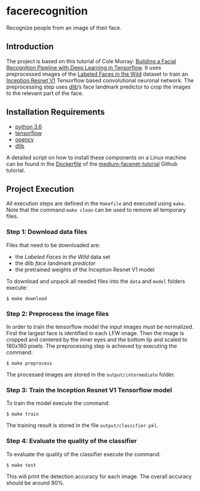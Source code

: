 # facerecognition

Recognize people from an image of their face.

## Introduction
The project is based on this tutorial of Cole Murray:
[Building a Facial Recognition Pipeline with Deep Learning in Tensorflow](https://hackernoon.com/building-a-facial-recognition-pipeline-with-deep-learning-in-tensorflow-66e7645015b8).
It uses preprocessed images of the [Labeled Faces in the Wild](http://vis-www.cs.umass.edu/lfw/) dataset
to train an
[Inception Resnet V1](https://github.com/davidsandberg/facenet/wiki/Classifier-training-of-inception-resnet-v1)
Tensorflow based convolutional neuronal network.
The preprocessing step uses [dlib](http://dlib.net)’s face landmark predictor to crop the images to the relevant part of the face.

## Installation Requirements
* [python 3.6](https://apple.stackexchange.com/questions/329187/homebrew-rollback-from-python-3-7-to-python-3-6-5-x)
* [tensorflow](https://www.tensorflow.org/install/source)
* [opencv](https://www.pyimagesearch.com/2016/12/05/macos-install-opencv-3-and-python-3-5)
* [dlib](https://www.learnopencv.com/install-dlib-on-macos)

A detailed script on how to install these components on a Linux machine can be found in the
[Dockerfile](https://github.com/ColeMurray/medium-facenet-tutorial/blob/master/Dockerfile) of the
[medium-facenet-tutorial](https://github.com/ColeMurray/medium-facenet-tutorial) Github tutorial.

## Project Execution
All execution steps are defined in the `Makefile` and executed using `make`.
Note that the command `make clean` can be used to remove all temporary files.

### Step 1: Download data files
Files that need to be downloaded are:
* the _Labeled Faces in the Wild_ data set
* the dlib _face landmark predictor_
* the pretrained weights of the Inception Resnet V1 model

To download and unpack all needed files into the `data` and `model` folders execute:
```
$ make download
```

### Step 2: Preprocess the image files
In order to train the tensorflow model the input images must be normalized.
First the largest face is identified in each LFW image.
Then the image is cropped and centered by the inner eyes and the bottom lip and scaled to 180x180 pixels.
The preprocessing step is achieved by executing the command:
```
$ make preprocess
```
The processed images are stored in the `output/intermediate` folder.

### Step 3: Train the Inception Resnet V1 Tensorflow model
To train the model execute the command:
```
$ make train
```
The training result is stored in the file `output/classifier.pkl`.

### Step 4: Evaluate the quality of the classifier
To evaluate the quality of the classifier execute the command:
```
$ make test
```
This will print the detection accuracy for each image.
The overall accuracy should be around 90%.
